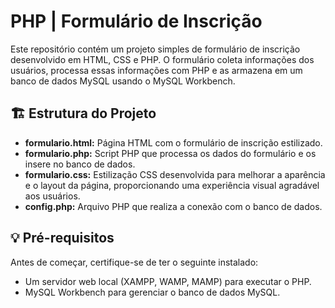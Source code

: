 # PHP | Formulário de Inscrição
Este repositório contém um projeto simples de formulário de inscrição desenvolvido em HTML, CSS e PHP. O formulário coleta informações dos usuários, processa essas informações com PHP e as armazena em um banco de dados MySQL usando o MySQL Workbench.

## 🏗️ Estrutura do Projeto
- <b>formulario.html:</b> Página HTML com o formulário de inscrição estilizado. 
- <b>formulario.php:</b> Script PHP que processa os dados do formulário e os insere no banco de dados.
- <b>formulario.css:</b> Estilização CSS desenvolvida para melhorar a aparência e o layout da página, proporcionando uma experiência visual agradável aos usuários.
- <b>config.php:</b> Arquivo PHP que realiza a conexão com o banco de dados. 

## 💡 Pré-requisitos
Antes de começar, certifique-se de ter o seguinte instalado: 
- Um servidor web local (XAMPP, WAMP, MAMP) para executar o PHP.
- MySQL Workbench para gerenciar o banco de dados MySQL.
